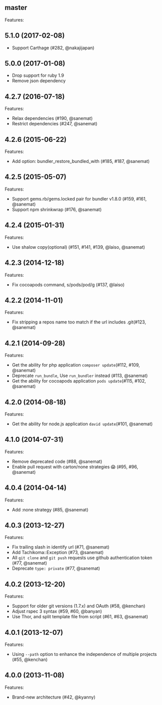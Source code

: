 ## master

Features:

## 5.1.0 (2017-02-08)

- Support Carthage (#282, @nakajijapan)

## 5.0.0 (2017-01-08)

- Drop support for ruby 1.9
- Remove json dependency

## 4.2.7 (2016-07-18)

Features:

  - Relax dependencies (#190, @sanemat)
  - Restrict dependencies (#247, @sanemat)

## 4.2.6 (2015-06-22)

Features:
  - Add option: bundler_restore_bundled_with (#185, #187, @sanemat)

## 4.2.5 (2015-05-07)

Features:
  - Support gems.rb/gems.locked pair for bundler v1.8.0 (#159, #161, @sanemat)
  - Support npm shrinkwrap (#176, @sanemat)

## 4.2.4 (2015-01-31)

Features:
  - Use shalow copy(optional) (#151, #141, #139, @laiso, @sanemat)

## 4.2.3 (2014-12-18)

Features:
  - Fix cocoapods command, s/pods/pod/g (#137, @laiso)

## 4.2.2 (2014-11-01)

Features:
  - Fix stripping a repos name too match if the url includes .git(#123, @sanemat)

## 4.2.1 (2014-09-28)

Features:
  - Get the ability for php application `composer update`(#112, #109, @sanemat)
  - Deprecate `run_bundle`, Use `run_bundler` instead (#113, @sanemat)
  - Get the ability for cocoapods application `pods update`(#115, #102, @sanemat)

## 4.2.0 (2014-08-18)

Features:
  - Get the ability for node.js application `david update`(#101, @sanemat)

## 4.1.0 (2014-07-31)

Features:
  - Remove deprecated code (#88, @sanemat)
  - Enable pull request with carton/none strategies :scream: (#95, #96, @sanemat)

## 4.0.4 (2014-04-14)

Features:
  - Add :none strategy (#85, @sanemat)

## 4.0.3 (2013-12-27)

Features:

  - Fix trailing slash in identify url (#71, @sanemat)
  - Add Tachikoma::Exception (#73, @sanemat)
  - All `git clone` and `git push` requests use github authentication token (#77, @sanemat)
  - Deprecate `type: private` (#77, @sanemat)

## 4.0.2 (2013-12-20)

Features:

  - Support for older git versions (1.7.x) and OAuth (#58, @kenchan)
  - Adjust rspec 3 syntax (#59, #60, @banyan)
  - Use Thor, and split template file from script (#61, #63, @sanemat)

## 4.0.1 (2013-12-07)

Features:

  -  Using `--path` option to enhance the independence of multiple projects (#55, @kenchan)

## 4.0.0 (2013-11-08)

Features:

  - Brand-new architecture (#42, @kyanny)
